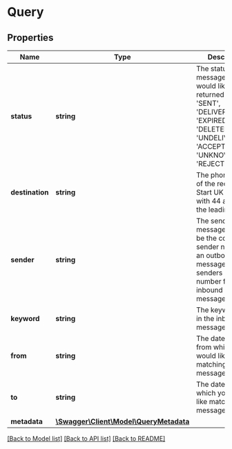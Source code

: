 # Query

## Properties
Name | Type | Description | Notes
------------ | ------------- | ------------- | -------------
**status** | **string** | The status of the messages you would like returned (either &#39;SENT&#39;, &#39;DELIVERED&#39;, &#39;EXPIRED&#39;, &#39;DELETED&#39;, &#39;UNDELIVERABLE&#39;, &#39;ACCEPTED&#39;, &#39;UNKNOWN&#39;, &#39;REJECTED&#39;) | [optional] 
**destination** | **string** | The phone number of the recipient. Start UK numbers with 44 and drop the leading 0. | [optional] 
**sender** | **string** | The sender of the message (this can be the configured sender name for an outbound message or the senders phone number for an inbound message). | [optional] 
**keyword** | **string** | The keyword used in the inbound message | [optional] 
**from** | **string** | The date-time from which you would like matching messages | [optional] 
**to** | **string** | The date-time to which you would like matching messages | [optional] 
**metadata** | [**\Swagger\Client\Model\QueryMetadata**](QueryMetadata.md) |  | [optional] 

[[Back to Model list]](../README.md#documentation-for-models) [[Back to API list]](../README.md#documentation-for-api-endpoints) [[Back to README]](../README.md)


